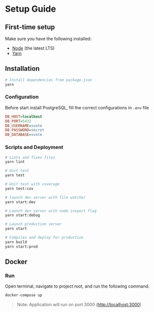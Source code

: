 # Setup Guide

## First-time setup

Make sure you have the following installed:

- [Node](https://nodejs.org/en/) (the latest LTS)
- [Yarn](https://classic.yarnpkg.com/en/docs/install)

## Installation

```bash
# Install dependencies from package.json
yarn
```

### Configuration

Before start install PostgreSQL, fill the correct configurations in `.env` file

```ini
DB_HOST=localhost
DB_PORT=5432
DB_USERNAME=svote
DB_PASSWORD=secret
DB_DATABASE=svote
```

### Scripts and Deployment

```bash
# Lints and fixes files
yarn lint

# Unit test
yarn test

# Unit test with coverage
yarn test:cov

# launch dev server with file watcher
yarn start:dev

# Launch dev server with node inspect flag
yarn start:debug

# Launch production server
yarn start

# Compiles and deploy for production
yarn build
yarn start:prod
```

## Docker

### Run

Open terminal, navigate to project root, and run the following command.

```bash
docker-compose up
```

> Note: Application will run on port 3000 (<http://localhost:3000>)
